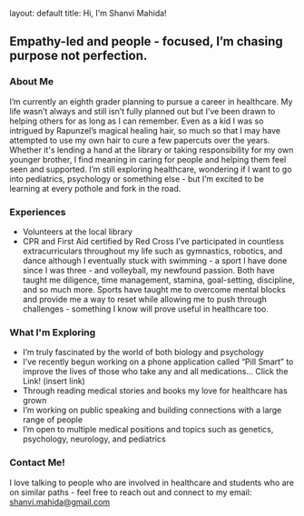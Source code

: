 layout: default
title: Hi, I'm Shanvi Mahida!

## Empathy-led and people - focused, I’m chasing purpose not perfection. 

### About Me
I’m currently an eighth grader planning to pursue a career in healthcare. My life wasn’t always and still isn’t fully planned out but I’ve been drawn to helping others for as long as I can remember. Even as a kid I was so intrigued by Rapunzel’s magical healing hair, so much so that I may have attempted to use my own hair to cure a few papercuts over the years. Whether it's lending a hand at the library or taking responsibility for my own younger brother, I find meaning in caring for people and helping them feel seen and supported. I’m still exploring healthcare, wondering if I want to go into pediatrics, psychology or something else - but I’m excited to be learning at every pothole and fork in the road. 

### Experiences
- Volunteers at the local library
- CPR and First Aid certified by Red Cross
I’ve participated in countless extracurriculars throughout my life such as gymnastics, robotics, and dance although I eventually stuck with swimming - a sport I have done since I was three - and volleyball, my newfound passion. Both have taught me diligence, time management, stamina, goal-setting, discipline, and so much more. Sports have taught me to overcome mental blocks and provide me a way to reset while allowing me to push through challenges - something I know will prove useful in healthcare too. 

### What I'm Exploring
- I’m truly fascinated by the world of both biology and psychology
- I’ve recently begun working on a phone application called “Pill Smart” to improve the lives of those who take any and all medications… Click the Link! (insert link)
- Through reading medical stories and books my love for healthcare has grown
- I’m working on public speaking and building connections with a large range of people
- I’m open to multiple medical positions and topics such as genetics, psychology, neurology, and pediatrics

### Contact Me!
I love talking to people who are involved in healthcare and students who are on similar paths - feel free to reach out and connect to my email: shanvi.mahida@gmail.com



